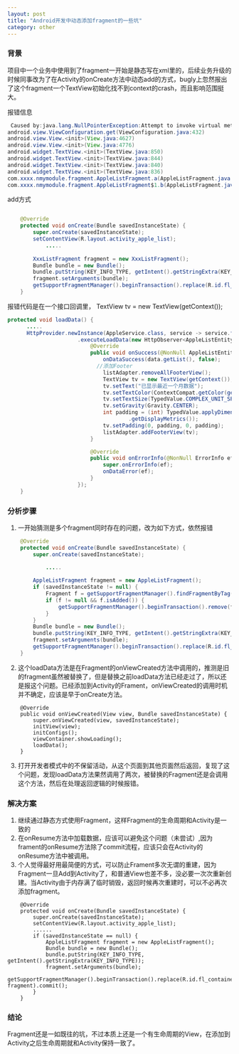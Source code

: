 ```yaml
---
layout: post
title: "Android开发中动态添加fragment的一些坑"
category: other
---
```


### 背景

项目中一个业务中使用到了fragment一开始是静态写在xml里的，后续业务升级的时候同事改为了在Activity的onCreate方法中动态add的方式，bugly上忽然报出了这个fragment一个TextView初始化找不到context的crash，而且影响范围挺大。

报错信息

```java
 Caused by:java.lang.NullPointerException:Attempt to invoke virtual method 'android.content.res.Resources android.content.Context.getResources()' on a null object reference
android.view.ViewConfiguration.get(ViewConfiguration.java:432)
android.view.View.<init>(View.java:4627)
android.view.View.<init>(View.java:4776)
android.widget.TextView.<init>(TextView.java:850)
android.widget.TextView.<init>(TextView.java:844)
android.widget.TextView.<init>(TextView.java:840)
android.widget.TextView.<init>(TextView.java:836)
com.xxxx.nmymodule.fragment.AppleListFragment.a(AppleListFragment.java:118)
com.xxxx.nmymodule.fragment.AppleListFragment$1.b(AppleListFragment.java:82) com.xxxx.nmymodule.fragment.AppleListFragment$1.onSuccess(AppleListFragment.java:79)
```
add方式

```java

    @Override
    protected void onCreate(Bundle savedInstanceState) {
        super.onCreate(savedInstanceState);
        setContentView(R.layout.activity_apple_list);
  			.....
  			
        XxxListFragment fragment = new XxxListFragment();
        Bundle bundle = new Bundle();
        bundle.putString(KEY_INFO_TYPE, getIntent().getStringExtra(KEY_INFO_TYPE));
        fragment.setArguments(bundle);
        getSupportFragmentManager().beginTransaction().replace(R.id.fl_container, fragment, TAG).commit();
    }

```
报错代码是在一个接口回调里， TextView tv = new TextView(getContext());
```java
protected void loadData() {
      .....
      HttpProvider.newInstance(AppleService.class, service -> service.fetchAppleList(postbody))
                      .executeLoadData(new HttpObserver<AppleListEntity>(getActivity()) {
                          @Override
                          public void onSuccess(@NonNull AppleListEntity data) {
                              onDataSuccess(data.getList(), false);
                            //添加Footer
                              listAdapter.removeAllFooterView();
                              TextView tv = new TextView(getContext());
                              tv.setText("已显示最近一个月数据");
                              tv.setTextColor(ContextCompat.getColor(getContext(), R.color.mediumGrayColor));
                              tv.setTextSize(TypedValue.COMPLEX_UNIT_SP, 12f);
                              tv.setGravity(Gravity.CENTER);
                              int padding = (int) TypedValue.applyDimension(TypedValue.COMPLEX_UNIT_DIP, 20, getContext().getResources()
                                      .getDisplayMetrics());
                              tv.setPadding(0, padding, 0, padding);
                              listAdapter.addFooterView(tv);
                          }

                          @Override
                          public void onErrorInfo(@NonNull ErrorInfo ef) {
                              super.onErrorInfo(ef);
                              onDataError(ef);
                          }
                      });
    }
```

###  分析步骤

1. 一开始猜测是多个fragment同时存在的问题，改为如下方式，依然报错
```java
    @Override
    protected void onCreate(Bundle savedInstanceState) {
        super.onCreate(savedInstanceState);

			.....
			
        AppleListFragment fragment = new AppleListFragment();
        if (savedInstanceState != null) {
            Fragment f = getSupportFragmentManager().findFragmentByTag(TAG);
            if (f != null && f.isAdded()) {
                getSupportFragmentManager().beginTransaction().remove(f).commitAllowingStateLoss();
            }
        }
        Bundle bundle = new Bundle();
        bundle.putString(KEY_INFO_TYPE, getIntent().getStringExtra(KEY_INFO_TYPE));
        fragment.setArguments(bundle);
        getSupportFragmentManager().beginTransaction().replace(R.id.fl_container, fragment, TAG).commit();
    }
```

2. 这个loadData方法是在Fragment的onViewCreated方法中调用的，推测是旧的fragment虽然被替换了，但是替换之前loadData方法已经走过了，所以还是报这个问题。已经添加到Activity的Frament，onViewCreated的调用时机并不确定，应该是早于onCreate方法。
```
    @Override
    public void onViewCreated(View view, Bundle savedInstanceState) {
        super.onViewCreated(view, savedInstanceState);
        initView(view);
        initConfigs();
        viewContainer.showLoading();
        loadData();
    }
```
3. 打开开发者模式中的不保留活动，从这个页面到其他页面然后返回，复现了这个问题，发现loadData方法果然调用了两次，被替换的Fragment还是会调用这个方法，然后在处理返回逻辑的时候报错。

### 解决方案

1. 继续通过静态方式使用Fragment，这样Fragment的生命周期和Activity是一致的
2. 在onResume方法中加载数据，应该可以避免这个问题（未尝试）,因为frament的onResume方法除了commit流程，应该只会在Activity的onResume方法中被调用。
3. 个人觉得最好用最简便的方式，可以防止Frament多次无谓的重建，因为Fragment一旦Add到Activity了，和普通View也差不多，没必要一次次重新创建。当Activity由于内存满了临时销毁，返回时候再次重建时，可以不必再次添加fragment。
```
    @Override
    protected void onCreate(Bundle savedInstanceState) {
        super.onCreate(savedInstanceState);
        setContentView(R.layout.activity_apple_list);
        ......
        if (savedInstanceState == null) {
            AppleListFragment fragment = new AppleListFragment();
            Bundle bundle = new Bundle();
            bundle.putString(KEY_INFO_TYPE, getIntent().getStringExtra(KEY_INFO_TYPE));
            fragment.setArguments(bundle);
            getSupportFragmentManager().beginTransaction().replace(R.id.fl_container, fragment).commit();
        }
    }
```

### 结论

Fragment还是一如既往的坑，不过本质上还是一个有生命周期的View，在添加到Activity之后生命周期就和Activity保持一致了。

